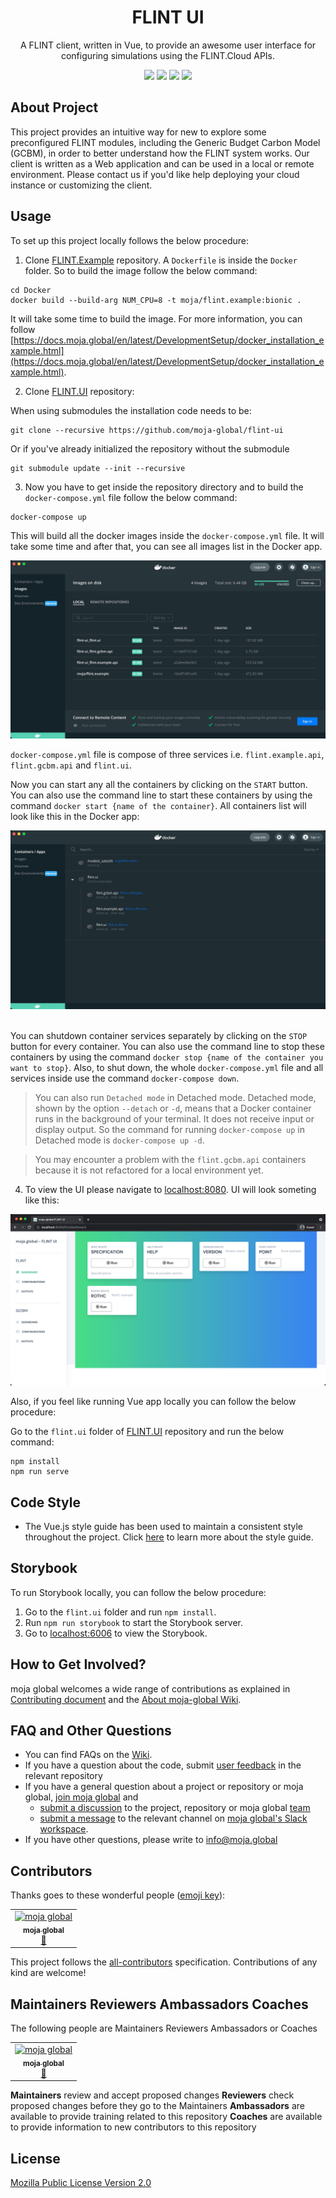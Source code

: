 <div align="center">
<h1>FLINT UI</h1>
<p>
A FLINT client, written in Vue, to provide an awesome user interface for configuring simulations using the FLINT.Cloud APIs.
</p>
<a href="#contributors"><img src="https://img.shields.io/badge/all_contributors-1-74e8a3.svg?style=flat-square" /></a>
<a href="https://github.com/moja-global/FLINT-UI/network/members"><img src="https://img.shields.io/github/forks/moja-global/FLINT-UI?color=74e8a3&style=flat-square" /></a>
<a href="https://github.com/moja-global/FLINT-UI/stargazers"><img src="https://img.shields.io/github/stars/moja-global/FLINT-UI?color=74e8a3&style=flat-square" /></a>
<a href="https://github.com/moja-global/FLINT-UI/blob/master/LICENSE"><img src="https://img.shields.io/github/license/moja-global/FLINT-UI?color=74e8a3&style=flat-square" /></a>
</div>

## About Project

This project provides an intuitive way for new to explore some preconfigured FLINT modules, including the Generic Budget Carbon Model (GCBM), in order to better understand how the FLINT system works. Our client is written as a Web application and can be used in a local or remote environment. Please contact us if you'd like help deploying your cloud instance or customizing the client.

## Usage

To set up this project locally follows the below procedure:

1. Clone [FLINT.Example](https://github.com/moja-global/FLINT.Example) repository. A `Dockerfile` is inside the `Docker` folder. So to build the image follow the below command:

```shell
cd Docker
docker build --build-arg NUM_CPU=8 -t moja/flint.example:bionic .
```

It will take some time to build the image. For more information, you can follow [https://docs.moja.global/en/latest/DevelopmentSetup/docker_installation_example.html](https://docs.moja.global/en/latest/DevelopmentSetup/docker_installation_example.html).

2. Clone [FLINT.UI](https://github.com/moja-global/FLINT-UI) repository:

When using submodules the installation code needs to be:

```shell
git clone --recursive https://github.com/moja-global/flint-ui
```

Or if you've already initialized the repository without the submodule

```shell
git submodule update --init --recursive
```

3. Now you have to get inside the repository directory and to build the `docker-compose.yml` file follow the below command:

```shell
docker-compose up
```

This will build all the docker images inside the `docker-compose.yml` file. It will take some time and after that, you can see all images list in the Docker app.

<div align="center">
<img src="assets/docker-images.jpg">
</div>

`docker-compose.yml` file is compose of three services i.e. `flint.example.api`, `flint.gcbm.api` and `flint.ui`.

Now you can start any all the containers by clicking on the `START` button. You can also use the command line to start these containers by using the command `docker start {name of the container}`. All containers list will look like this in the Docker app:

<div align="center">
<img src="assets/docker-containers.jpg">
</div>

<br />

You can shutdown container services separately by clicking on the `STOP` button for every container. You can also use the command line to stop these containers by using the command `docker stop {name of the container you want to stop}`. Also, to shut down, the whole `docker-compose.yml` file and all services inside use the command `docker-compose down`.

> You can also run `Detached mode` in Detached mode. Detached mode, shown by the option `--detach` or `-d`, means that a Docker container runs in the background of your terminal. It does not receive input or display output. So the command for running `docker-compose up` in Detached mode is `docker-compose up -d`.

> You may encounter a problem with the `flint.gcbm.api` containers because it is not refactored for a local environment yet.

4. To view the UI please navigate to [localhost:8080](http://localhost:8080/). UI will look someting like this:

<div align="center">
<img src="assets/dashboard.jpg">
</div>

Also, if you feel like running Vue app locally you can follow the below procedure:

Go to the `flint.ui` folder of [FLINT.UI](https://github.com/moja-global/FLINT-UI) repository and run the below command:

```shell
npm install
npm run serve
```

## Code Style

- The Vue.js style guide has been used to maintain a consistent style throughout the project. Click [here](https://vuejs.org/v2/style-guide/) to learn more about the style guide.

## Storybook

To run Storybook locally, you can follow the below procedure:

1. Go to the `flint.ui` folder and run `npm install`.
2. Run `npm run storybook` to start the Storybook server.
3. Go to [localhost:6006](http://localhost:6006/) to view the Storybook.


## How to Get Involved?

moja global welcomes a wide range of contributions as explained in [Contributing document](https://github.com/moja-global/About-moja-global/blob/master/CONTRIBUTING.md) and the [About moja-global Wiki](https://github.com/moja-global/.github/wiki).

## FAQ and Other Questions

- You can find FAQs on the [Wiki](https://github.com/moja.global/.github/wiki).
- If you have a question about the code, submit [user feedback](https://github.com/moja-global/About-moja-global/blob/master/Contributing/How-to-Provide-User-Feedback.md) in the relevant repository
- If you have a general question about a project or repository or moja global, [join moja global](https://github.com/moja-global/About-moja-global/blob/master/Contributing/How-to-Join-moja-global.md) and
  - [submit a discussion](https://help.github.com/en/articles/about-team-discussions) to the project, repository or moja global [team](https://github.com/orgs/moja-global/teams)
  - [submit a message](https://get.slack.help/hc/en-us/categories/200111606#send-messages) to the relevant channel on [moja global's Slack workspace](mojaglobal.slack.com).
- If you have other questions, please write to info@moja.global

## Contributors

Thanks goes to these wonderful people ([emoji key](https://allcontributors.org/docs/en/emoji-key)):

<!-- ALL-CONTRIBUTORS-LIST:START - Do not remove or modify this section -->
<!-- prettier-ignore -->
<table><tr><td align="center"><a href="http://moja.global"><img src="https://avatars1.githubusercontent.com/u/19564969?v=4" width="100px;" alt="moja global"/><br /><sub><b>moja global</b></sub></a><br /><a href="#projectManagement-moja-global" title="Project Management">📆</a></td></tr></table>

<!-- ALL-CONTRIBUTORS-LIST:END -->

This project follows the [all-contributors](https://github.com/all-contributors/all-contributors) specification. Contributions of any kind are welcome!

## Maintainers Reviewers Ambassadors Coaches

The following people are Maintainers Reviewers Ambassadors or Coaches

<table><tr><td align="center"><a href="http://moja.global"><img src="https://avatars1.githubusercontent.com/u/19564969?v=4" width="100px;" alt="moja global"/><br /><sub><b>moja global</b></sub></a><br /><a href="#projectManagement-moja-global" title="Project Management">📆</a></td></tr></table>

**Maintainers** review and accept proposed changes
**Reviewers** check proposed changes before they go to the Maintainers
**Ambassadors** are available to provide training related to this repository
**Coaches** are available to provide information to new contributors to this repository

## License

[Mozilla Public License Version 2.0](https://github.com/moja-global/FLINT-UI/blob/master/LICENSE)
